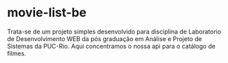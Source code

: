 # movie-list-be

Trata-se de um projeto simples desenvolvido para disciplina de Laboratorio de Desenvolvimento WEB da pós graduação em Análise e Projeto de Sistemas da PUC-Rio. Aqui concentramos o nossa api para o catálogo de filmes.